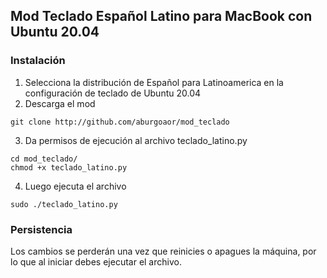 ## Mod Teclado Español Latino para MacBook con Ubuntu 20.04
### Instalación

1. Selecciona la distribución de Español para Latinoamerica en la configuración de teclado de Ubuntu 20.04
2. Descarga el mod 
```
git clone http://github.com/aburgoaor/mod_teclado
```
3. Da permisos de ejecución al archivo teclado_latino.py 
```
cd mod_teclado/
chmod +x teclado_latino.py
```
4. Luego ejecuta el archivo 
```
sudo ./teclado_latino.py
```

### Persistencia

Los cambios se perderán una vez que reinicies o apagues la máquina, por lo que al iniciar debes ejecutar el archivo.
